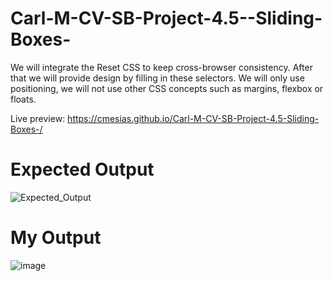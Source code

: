 # Carl-M-CV-SB-Project-4.5--Sliding-Boxes-
 We will integrate the Reset CSS to keep cross-browser consistency. After that we will provide design by filling in these selectors. We will only use positioning, we will not use other CSS concepts such as margins, flexbox or floats.

Live preview: https://cmesias.github.io/Carl-M-CV-SB-Project-4.5-Sliding-Boxes-/

# Expected Output
![Expected_Output](https://github.com/cmesias/Carl-M-CV-SB-Project-4.5-Sliding-Boxes-/assets/17791454/deeef847-664b-4875-84d9-fa97a004fb48)

# My Output
![image](https://github.com/cmesias/Carl-M-CV-SB-Project-4.5-Sliding-Boxes-/assets/17791454/7f47f7c3-33c8-4fe5-9cb5-ce26a9191ca1)
